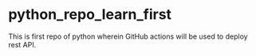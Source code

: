 # python_repo_learn_first
This is first repo of python wherein GitHub actions will be used to deploy rest API.
